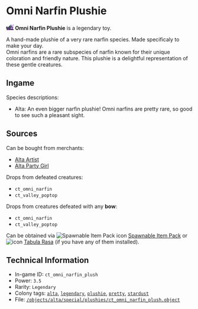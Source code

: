 # Omni Narfin Plushie

<img src="https://raw.githubusercontent.com/Ceterai/Enternia/main/objects/alta/special/plushies/ct_omni_narfin_plush.png" alt="Omni Narfin Plushie icon" loading="lazy" width="auto" height="16px"/> **Omni Narfin Plushie** is a legendary toy.

A hand-made plushie of a very rare narfin species. Made specificaly to make your day.  
Omni narfins are a rare subspecies of narfin known for their unique coloration and friendly nature. This plushie is a delightful representation of these gentle creatures.

## Ingame

Species descriptions:

- Alta: An even bigger narfin plushie! Omni narfins are pretty rare, so good to see such a pleasant sight.

## Sources

Can be bought from merchants:

- [Alta Artist](https://ceterai.github.io/MyEnternia/Wiki/AltaArtist)
- [Alta Party Girl](https://ceterai.github.io/MyEnternia/Wiki/AltaPartyGirl)

Drops from defeated creatures:

- `ct_omni_narfin`
- `ct_valley_poptop`

Drops from creatures defeated with any **bow**:

- `ct_omni_narfin`
- `ct_valley_poptop`

Can be obtained via <img src="https://raw.githubusercontent.com/Silverfeelin/Starbound-SpawnableItemPack/master/interface/sip/iconSmall.png" alt="Spawnable Item Pack icon" width="18" height="14"/> [Spawnable Item Pack](https://steamcommunity.com/sharedfiles/filedetails/?id=733665104) or <img src="https://steamuserimages-a.akamaihd.net/ugc/263843960696222713/3EC9A7C005541F7D577EBCB8C5736B4EFC9973D6/" alt="icon" width="8" height="12"/> [Tabula Rasa](https://community.playstarbound.com/resources/the-tabula-rasa.3222/) (if you have any of them installed).

## Technical Information

- In-game ID: `ct_omni_narfin_plush`
- Power: `3.5`
- Rarity: `Legendary`
- Colony tags: [`alta`](https://ceterai.github.io/MyEnternia/Wiki/Tags/Alta), [`legendary`](https://ceterai.github.io/MyEnternia/Wiki/Tags/Legendary), [`plushie`](https://ceterai.github.io/MyEnternia/Wiki/Tags/Plushie), [`pretty`](https://ceterai.github.io/MyEnternia/Wiki/Tags/Pretty), [`stardust`](https://ceterai.github.io/MyEnternia/Wiki/Tags/Stardust)
- File: [`/objects/alta/special/plushies/ct_omni_narfin_plush.object`](https://github.com/Ceterai/Enternia/blob/main/objects/alta/special/plushies/ct_omni_narfin_plush.object)
